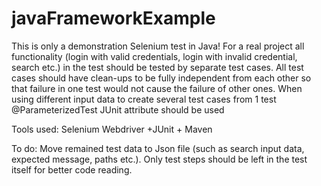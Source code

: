 # javaFrameworkExample
This is only a demonstration Selenium test in Java!
For a real project all functionality (login with valid credentials, login with invalid credential, search etc.)
in the test should be tested by separate test cases. All test cases should have clean-ups to be fully independent from each other so that 
failure in one test would not cause the failure of other ones. 
When using different input data to create several test cases from 1 test @ParameterizedTest JUnit attribute should be used

Tools used: Selenium Webdriver +JUnit + Maven

To do:
 Move remained test data to Json file (such as search input data, expected message, paths etc.). Only test steps should be left in the test itself for better code reading.

